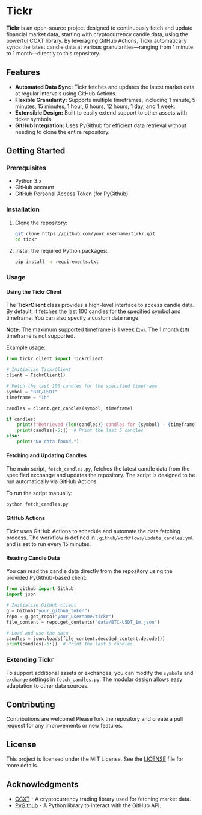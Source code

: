 # Tickr

**Tickr** is an open-source project designed to continuously fetch and update financial market data, starting with cryptocurrency candle data, using the powerful CCXT library. By leveraging GitHub Actions, Tickr automatically syncs the latest candle data at various granularities—ranging from 1 minute to 1 month—directly to this repository.

## Features

- **Automated Data Sync:** Tickr fetches and updates the latest market data at regular intervals using GitHub Actions.
- **Flexible Granularity:** Supports multiple timeframes, including 1 minute, 5 minutes, 15 minutes, 1 hour, 6 hours, 12 hours, 1 day, and 1 week.
- **Extensible Design:** Built to easily extend support to other assets with ticker symbols.
- **GitHub Integration:** Uses PyGithub for efficient data retrieval without needing to clone the entire repository.

## Getting Started

### Prerequisites

- Python 3.x
- GitHub account
- GitHub Personal Access Token (for PyGithub)

### Installation

1. Clone the repository:

   ```bash
   git clone https://github.com/your_username/tickr.git
   cd tickr
   ```

2. Install the required Python packages:

   ```bash
   pip install -r requirements.txt
   ```
### Usage

#### Using the Tickr Client

The **TickrClient** class provides a high-level interface to access candle data. By default, it fetches the last 100 candles for the specified symbol and timeframe. You can also specify a custom date range.

**Note:** The maximum supported timeframe is 1 week (`1w`). The 1 month (`1M`) timeframe is not supported.

Example usage:

```python
from tickr_client import TickrClient

# Initialize TickrClient
client = TickrClient()

# Fetch the last 100 candles for the specified timeframe
symbol = "BTC/USDT"
timeframe = "1h"

candles = client.get_candles(symbol, timeframe)

if candles:
    print(f"Retrieved {len(candles)} candles for {symbol} - {timeframe}")
    print(candles[-5:])  # Print the last 5 candles
else:
    print("No data found.")
```

#### Fetching and Updating Candles

The main script, `fetch_candles.py`, fetches the latest candle data from the specified exchange and updates the repository. The script is designed to be run automatically via GitHub Actions.

To run the script manually:

```bash
python fetch_candles.py
```

#### GitHub Actions

Tickr uses GitHub Actions to schedule and automate the data fetching process. The workflow is defined in `.github/workflows/update_candles.yml` and is set to run every 15 minutes.

#### Reading Candle Data

You can read the candle data directly from the repository using the provided PyGithub-based client:

```python
from github import Github
import json

# Initialize GitHub client
g = Github("your_github_token")
repo = g.get_repo("your_username/tickr")
file_content = repo.get_contents("data/BTC-USDT_1m.json")

# Load and use the data
candles = json.loads(file_content.decoded_content.decode())
print(candles[-5:])  # Print the last 5 candles
```

### Extending Tickr

To support additional assets or exchanges, you can modify the `symbols` and `exchange` settings in `fetch_candles.py`. The modular design allows easy adaptation to other data sources.

## Contributing

Contributions are welcome! Please fork the repository and create a pull request for any improvements or new features.

## License

This project is licensed under the MIT License. See the [LICENSE](LICENSE) file for more details.

## Acknowledgments

- [CCXT](https://github.com/ccxt/ccxt) - A cryptocurrency trading library used for fetching market data.
- [PyGithub](https://github.com/PyGithub/PyGithub) - A Python library to interact with the GitHub API.

